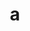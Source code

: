 ---
layout: cake
title:  a
type: cake
bannerimg: /banners/cakebanner
comic: cake_27.png
name: Jimmy Stewart & Moonbeams
hovertext: heh heh
next: 28
prev: 26
---